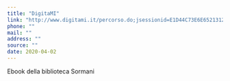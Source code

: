 ```yaml
---
title: "DigitaMI"
link: "http://www.digitami.it/percorso.do;jsessionid=E1D44C73E6E6521312554725FA5FAD56?percorsoId=13"
phone: ""
mail: ""
address: ""
source: ""
date: 2020-04-02
---
```


Ebook della biblioteca Sormani
